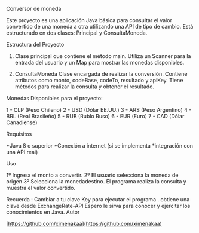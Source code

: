 Conversor de moneda

Este proyecto es una aplicación Java básica para consultar el valor convertido de una moneda a otra utilizando una API de tipo de cambio. Está estructurado en dos clases: Principal y ConsultaMoneda.

Estructura del Proyecto

1. Clase principal que contiene el método main. Utiliza un Scanner para la entrada del usuario y un Map para mostrar las monedas disponibles.

2. ConsultaMoneda Clase encargada de realizar la conversión. Contiene atributos como monto, codeBase, codeTo, resultado y apiKey. Tiene métodos para realizar la consulta y obtener el resultado.

Monedas Disponibles para el proyecto:

1 - CLP (Peso Chileno)
2 - USD (Dólar EE.UU.)
3 - ARS (Peso Argentino)
4 - BRL (Real Brasileño)
5 - RUB (Rublo Ruso)
6 - EUR (Euro)
7 - CAD (Dólar Canadiense)

Requisitos

*Java 8 o superior
*Conexión a internet (si se implementa *integración con una API real)

Uso

1º Ingresa el monto a convertir.
2º El usuario selecciona la moneda de origen
3º Selecciona la monedadestino.
El programa realiza la consulta y muestra el valor convertido.

Recuerda : Cambiar a tu clave Key para ejecutar el programa .
obtiene una clave desde ExchangeRate-API
Espero le sirva para conocer y ejercitar los conocimientos en Java.
Autor

[https://github.com/ximenakaa](https://github.com/ximenakaa)
